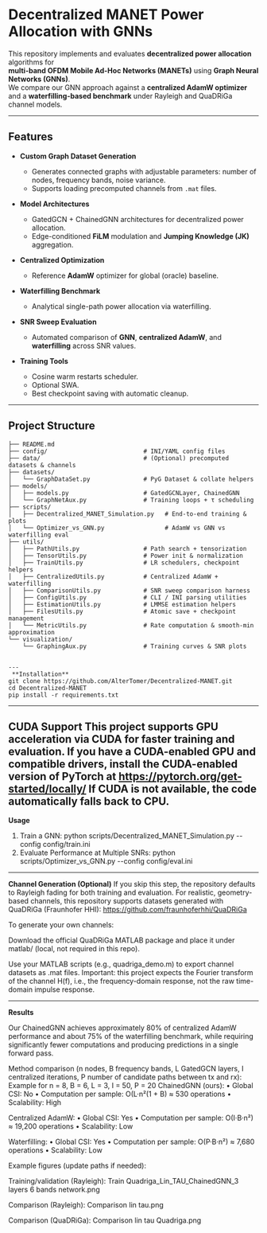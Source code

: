 # Decentralized MANET Power Allocation with GNNs

This repository implements and evaluates **decentralized power allocation** algorithms for  
**multi-band OFDM Mobile Ad-Hoc Networks (MANETs)** using **Graph Neural Networks (GNNs)**.  
We compare our GNN approach against a **centralized AdamW optimizer** and a **waterfilling-based benchmark** under Rayleigh and QuaDRiGa channel models.

---

## Features

- **Custom Graph Dataset Generation**  
  - Generates connected graphs with adjustable parameters: number of nodes, frequency bands, noise variance.  
  - Supports loading precomputed channels from `.mat` files.

- **Model Architectures**  
  - GatedGCN + ChainedGNN architectures for decentralized power allocation.  
  - Edge-conditioned **FiLM** modulation and **Jumping Knowledge (JK)** aggregation.

- **Centralized Optimization**  
  - Reference **AdamW** optimizer for global (oracle) baseline.

- **Waterfilling Benchmark**  
  - Analytical single-path power allocation via waterfilling.

- **SNR Sweep Evaluation**  
  - Automated comparison of **GNN**, **centralized AdamW**, and **waterfilling** across SNR values.

- **Training Tools**  
  - Cosine warm restarts scheduler.  
  - Optional SWA.  
  - Best checkpoint saving with automatic cleanup.

---

## Project Structure

```text
├── README.md
├── config/                           # INI/YAML config files
├── data/                             # (Optional) precomputed datasets & channels
├── datasets/
│   └── GraphDataSet.py               # PyG Dataset & collate helpers
├── models/
│   ├── models.py                     # GatedGCNLayer, ChainedGNN
│   └── GraphNetAux.py                # Training loops + τ scheduling
├── scripts/
│   ├── Decentralized_MANET_Simulation.py   # End-to-end training & plots
│   └── Optimizer_vs_GNN.py                 # AdamW vs GNN vs waterfilling eval
├── utils/
│   ├── PathUtils.py                  # Path search + tensorization
│   ├── TensorUtils.py                # Power init & normalization
│   ├── TrainUtils.py                 # LR schedulers, checkpoint helpers
│   ├── CentralizedUtils.py           # Centralized AdamW + waterfilling
│   ├── ComparisonUtils.py            # SNR sweep comparison harness
│   ├── ConfigUtils.py                # CLI / INI parsing utilities
│   ├── EstimationUtils.py            # LMMSE estimation helpers
│   ├── FilesUtils.py                 # Atomic save + checkpoint management
│   └── MetricUtils.py                # Rate computation & smooth-min approximation
└── visualization/
    └── GraphingAux.py                # Training curves & SNR plots


---
 **Installation** 
git clone https://github.com/AlterTomer/Decentralized-MANET.git
cd Decentralized-MANET
pip install -r requirements.txt

```
---
**CUDA Support**
This project supports GPU acceleration via CUDA for faster training and evaluation.
If you have a CUDA-enabled GPU and compatible drivers, install the CUDA-enabled version of PyTorch at
https://pytorch.org/get-started/locally/
If CUDA is not available, the code automatically falls back to CPU.
---
**Usage**
1) Train a GNN: python scripts/Decentralized_MANET_Simulation.py --config config/train.ini
2) Evaluate Performance at Multiple SNRs: python scripts/Optimizer_vs_GNN.py --config config/eval.ini
---
**Channel Generation (Optional)**
If you skip this step, the repository defaults to Rayleigh fading for both training and evaluation.
For realistic, geometry-based channels, this repository supports datasets generated with QuaDRiGa (Fraunhofer HHI):
https://github.com/fraunhoferhhi/QuaDRiGa

To generate your own channels:

Download the official QuaDRiGa MATLAB package and place it under matlab/ (local, not required in this repo).

Use your MATLAB scripts (e.g., quadriga_demo.m) to export channel datasets as .mat files.
Important: this project expects the Fourier transform of the channel H(f), i.e., the frequency-domain response, not the raw time-domain impulse response.

---
**Results**

Our ChainedGNN achieves approximately 80% of centralized AdamW performance and about 75% of the waterfilling benchmark, while requiring significantly fewer computations and producing predictions in a single forward pass.

Method comparison (n nodes, B frequency bands, L GatedGCN layers, I centralized iterations, P number of candidate paths between tx and rx):
Example for n = 8, B = 6, L = 3, I = 50, P = 20 
ChainedGNN (ours):
• Global CSI: No
• Computation per sample: O(L·n²(1 + B) ≈ 530 operations
• Scalability: High

Centralized AdamW:
• Global CSI: Yes
• Computation per sample: O(I·B·n²) ≈ 19,200 operations
• Scalability: Low

Waterfilling:
• Global CSI: Yes
• Computation per sample: O(P·B·n²) ≈ 7,680 operations
• Scalability: Low

Example figures (update paths if needed):

Training/validation (Rayleigh):
Train Quadriga_Lin_TAU_ChainedGNN_3 layers 6 bands network.png

Comparison (Rayleigh):
Comparison lin tau.png

Comparison (QuaDRiGa):
Comparison lin tau Quadriga.png
